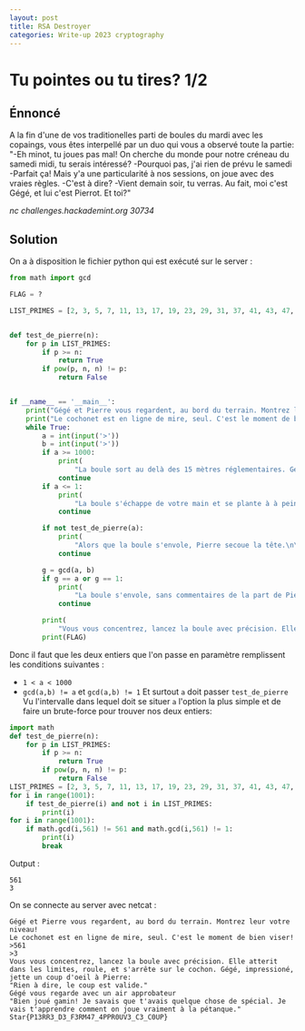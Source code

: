 ```yaml
---
layout: post
title: RSA Destroyer 
categories: Write-up 2023 cryptography
---
```

# Tu pointes ou tu tires? 1/2
## Énnoncé
A la fin d'une de vos traditionelles parti de boules du mardi avec les copaings, vous êtes interpellé par un duo qui vous a observé toute la partie:
"-Eh minot, tu joues pas mal! On cherche du monde pour notre créneau du samedi midi, tu serais intéressé?
-Pourquoi pas, j'ai rien de prévu le samedi
-Parfait ça! Mais y'a une particularité à nos sessions, on joue avec des vraies règles.
-C'est à dire?
-Vient demain soir, tu verras. Au fait, moi c'est Gégé, et lui c'est Pierrot. Et toi?"

*nc challenges.hackademint.org 30734*
## Solution
On a à disposition le fichier python qui est exécuté sur le server :
```python
from math import gcd

FLAG = ?

LIST_PRIMES = [2, 3, 5, 7, 11, 13, 17, 19, 23, 29, 31, 37, 41, 43, 47, 53, 59, 61, 67, 71, 73, 79, 83, 89, 97, 101, 103, 107, 109, 113, 127, 131, 137, 139, 149, 151, 157, 163, 167, 173, 179, 181, 191, 193, 197, 199, 211, 223, 227, 229, 233, 239, 241, 251, 257, 263, 269, 271, 277, 281, 283, 293, 307, 311, 313, 317, 331, 337, 347, 349, 353, 359, 367, 373, 379, 383, 389, 397, 401, 409, 419, 421, 431, 433, 439, 443, 449, 457, 461, 463, 467, 479, 487, 491, 499, 503, 509, 521, 523, 541, 547, 557, 563, 569, 571, 577, 587, 593, 599, 601, 607, 613, 617, 619, 631, 641, 643, 647, 653, 659, 661, 673, 677, 683, 691, 701, 709, 719, 727, 733, 739, 743, 751, 757, 761, 769, 773, 787, 797, 809, 811, 821, 823, 827, 829, 839, 853, 857, 859, 863, 877, 881, 883, 887, 907, 911, 919, 929, 937, 941, 947, 953, 967, 971, 977, 983, 991, 997]


def test_de_pierre(n):
    for p in LIST_PRIMES:
        if p >= n:
            return True
        if pow(p, n, n) != p:
            return False


if __name__ == '__main__':
    print("Gégé et Pierre vous regardent, au bord du terrain. Montrez leur votre niveau!")
    print("Le cochonet est en ligne de mire, seul. C'est le moment de bien viser!")
    while True:
        a = int(input('>'))
        b = int(input('>'))
        if a >= 1000:
            print(
                "La boule sort au delà des 15 mètres réglementaires. Gégé éclate de rire, son verre à la main:\n\"Ah, la fougue de la jeunesse! Vas-y minot, recommence.\"")
            continue
        if a <= 1:
            print(
                "La boule s'échappe de votre main et se plante à à peine 1 mètre.\n\"Bah alors gamin, t'as du savon sur les mains? Bois un pastis, ca te détendra!\" commente Gégé")
            continue

        if not test_de_pierre(a):
            print(
                "Alors que la boule s'envole, Pierre secoue la tête.\n\"L'angle d'éjection n'est pas bon, minot. Reprend ton coup, ici on joue avec des vraies règles!\"")
            continue

        g = gcd(a, b)
        if g == a or g == 1:
            print(
                "La boule s'envole, sans commentaires de la part de Pierre, tombe juste à côté du cochonet, mais continue rouler jusqu'à finir au delà des 15 mètres. \n\"Boule morte! Faut pas pointer aussi fort minot!\" Rigole Gégé, son verre à la main.")
            continue

        print(
            "Vous vous concentrez, lancez la boule avec précision. Elle atterit dans les limites, roule, et s'arrête sur le cochon. Gégé, impressioné, jette un coup d'oeil à Pierre: \n\"Rien à dire, le coup est valide.\"\nGégé vous regarde avec un air approbateur\n\"Bien joué gamin! Je savais que t'avais quelque chose de spécial. Je vais t'apprendre comment on joue vraiment à la pétanque.\"")
        print(FLAG)

```
Donc il faut que les deux entiers que l'on passe en paramètre remplissent les conditions suivantes : 
* `1 < a < 1000`
* `gcd(a,b) != a` et `gcd(a,b) != 1`
Et surtout `a` doit passer `test_de_pierre`
Vu l'intervalle dans lequel doit se situer `a` l'option la plus simple et de faire un brute-force pour trouver nos deux entiers:
```python
import math
def test_de_pierre(n):
    for p in LIST_PRIMES:
        if p >= n:
            return True
        if pow(p, n, n) != p:
            return False
LIST_PRIMES = [2, 3, 5, 7, 11, 13, 17, 19, 23, 29, 31, 37, 41, 43, 47, 53, 59, 61, 67, 71, 73, 79, 83, 89, 97, 101, 103, 107, 109, 113, 127, 131, 137, 139, 149, 151, 157, 163, 167, 173, 179, 181, 191, 193, 197, 199, 211, 223, 227, 229, 233, 239, 241, 251, 257, 263, 269, 271, 277, 281, 283, 293, 307, 311, 313, 317, 331, 337, 347, 349, 353, 359, 367, 373, 379, 383, 389, 397, 401, 409, 419, 421, 431, 433, 439, 443, 449, 457, 461, 463, 467, 479, 487, 491, 499, 503, 509, 521, 523, 541, 547, 557, 563, 569, 571, 577, 587, 593, 599, 601, 607, 613, 617, 619, 631, 641, 643, 647, 653, 659, 661, 673, 677, 683, 691, 701, 709, 719, 727, 733, 739, 743, 751, 757, 761, 769, 773, 787, 797, 809, 811, 821, 823, 827, 829, 839, 853, 857, 859, 863, 877, 881, 883, 887, 907, 911, 919, 929, 937, 941, 947, 953, 967, 971, 977, 983, 991, 997]
for i in range(1001):
    if test_de_pierre(i) and not i in LIST_PRIMES:
        print(i)
for i in range(1001):
    if math.gcd(i,561) != 561 and math.gcd(i,561) != 1:
        print(i)
        break
```
Output :
```
561
3
```
On se connecte au server avec netcat :
```
Gégé et Pierre vous regardent, au bord du terrain. Montrez leur votre niveau!
Le cochonet est en ligne de mire, seul. C'est le moment de bien viser!
>561
>3
Vous vous concentrez, lancez la boule avec précision. Elle atterit dans les limites, roule, et s'arrête sur le cochon. Gégé, impressioné, jette un coup d'oeil à Pierre: 
"Rien à dire, le coup est valide."
Gégé vous regarde avec un air approbateur
"Bien joué gamin! Je savais que t'avais quelque chose de spécial. Je vais t'apprendre comment on joue vraiment à la pétanque."
Star{P13RR3_D3_F3RM47_4PPR0UV3_C3_C0UP}
```